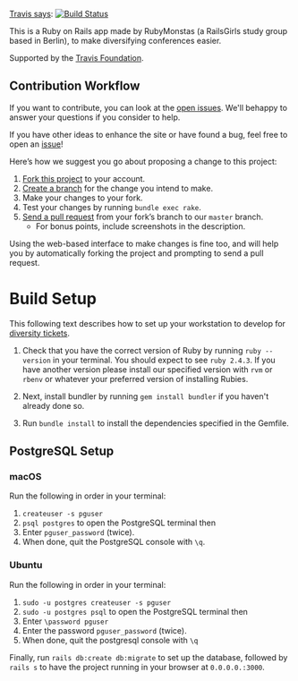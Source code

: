 [Travis says](https://travis-ci.org/rubymonsters/diversity_ticketing): [![Build Status](https://travis-ci.org/rubymonsters/diversity_ticketing.svg?branch=master)](https://travis-ci.org/rubymonsters/diversity_ticketing)

This is a Ruby on Rails app made by RubyMonstas (a RailsGirls study group based in Berlin), to make diversifying conferences easier.

Supported by the [Travis Foundation](http://foundation.travis-ci.org/).

## Contribution Workflow
If you want to contribute, you can look at the [open issues](https://github.com/rubymonsters/diversity_ticketing/issues). We'll behappy to answer your questions if you consider to help.

If you have other ideas to enhance the site or have found a bug, feel free to open an [issue](https://github.com/rubymonsters/diversity_ticketing/issues)!

Here’s how we suggest you go about proposing a change to this project:

1. [Fork this project][fork] to your account.
2. [Create a branch][branch] for the change you intend to make.
3. Make your changes to your fork.
4. Test your changes by running `bundle exec rake`.
5. [Send a pull request][pr] from your fork’s branch to our `master` branch.
    - For bonus points, include screenshots in the description.

Using the web-based interface to make changes is fine too, and will help you
by automatically forking the project and prompting to send a pull request.

[fork]: https://help.github.com/articles/fork-a-repo/
[branch]: https://help.github.com/articles/creating-and-deleting-branches-within-your-repository
[pr]: https://help.github.com/articles/using-pull-requests/

# Build Setup
This following text describes how to set up your workstation to develop for [diversity tickets](https://diversitytickets.org).

1. Check that you have the correct version of Ruby by running `ruby --version` in your terminal. You should expect to see `ruby 2.4.3`. If you have another version please install our specified version with `rvm` or `rbenv` or whatever your preferred version of installing Rubies.

1. Next, install bundler by running `gem install bundler` if you haven't already done so.

1. Run `bundle install` to install the dependencies specified in the Gemfile.


## PostgreSQL Setup
### macOS 

Run the following in order in your terminal:
1. `createuser -s pguser`
2. `psql postgres` to open the PostgreSQL terminal then
3. Enter `pguser_password` (twice).
4. When done, quit the PostgreSQL console with `\q`.

### Ubuntu

Run the following in order in your terminal:
1. `sudo -u postgres createuser -s pguser`
2. `sudo -u postgres psql` to open the PostgreSQL terminal then
3. Enter `\password pguser`
4. Enter the password `pguser_password` (twice).
5. When done, quit the postgresql console with `\q`


Finally, run `rails db:create db:migrate` to set up the database, followed by `rails s` to have the project running in your browser at `0.0.0.0.:3000`.
